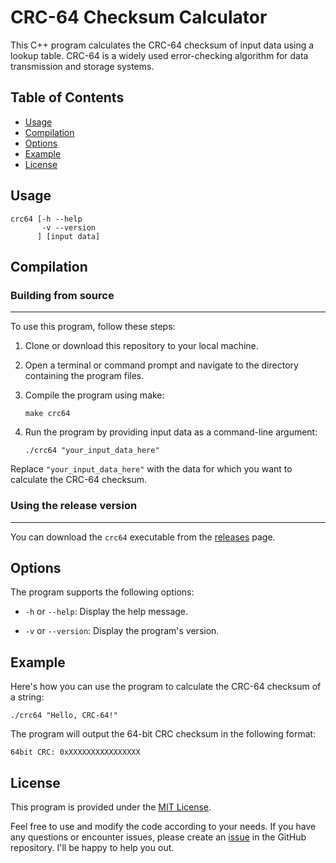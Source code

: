 # CRC-64 Checksum Calculator

This C++ program calculates the CRC-64 checksum of input data using a lookup table. CRC-64 is a widely used error-checking algorithm for data transmission and storage systems.

Table of Contents
-----------------

*   [Usage](#usage)
*   [Compilation](#compilation)
*   [Options](#options)
*   [Example](#example)
*   [License](#license)

Usage
------

```
crc64 [-h --help
       -v --version
      ] [input data]
```


Compilation
-----

### Building from source
---

To use this program, follow these steps:

1.  Clone or download this repository to your local machine.
    
2.  Open a terminal or command prompt and navigate to the directory containing the program files.
    
3.  Compile the program using make:
    
    `make crc64`
    
4.  Run the program by providing input data as a command-line argument:
    
    `./crc64 "your_input_data_here"`
    

Replace `"your_input_data_here"` with the data for which you want to calculate the CRC-64 checksum.

### Using the release version
---
You can download the `crc64` executable from the [releases](https://github.com/joshiewtf/hashes/releases) page.

Options
-------

The program supports the following options:

*   `-h` or `--help`: Display the help message.
    
*   `-v` or `--version`: Display the program's version.
    

Example
-------

Here's how you can use the program to calculate the CRC-64 checksum of a string:


`./crc64 "Hello, CRC-64!"`

The program will output the 64-bit CRC checksum in the following format:


`64bit CRC: 0xXXXXXXXXXXXXXXXX`

License
-------

This program is provided under the [MIT License](LICENSE).

Feel free to use and modify the code according to your needs. If you have any questions or encounter issues, please create an [issue](https://github.com/joshiewtf/hashes/issues) in the GitHub repository. I'll be happy to help you out.